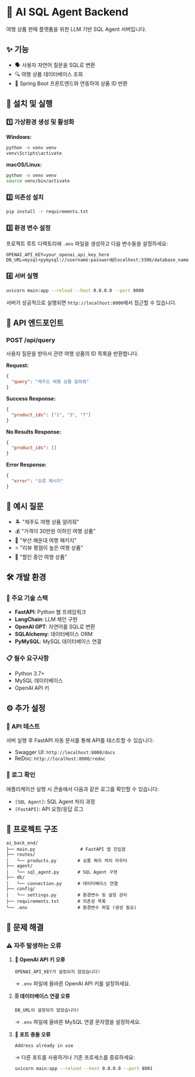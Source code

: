 # 🤖 AI SQL Agent Backend

여행 상품 판매 플랫폼을 위한 LLM 기반 SQL Agent 서버입니다.

## ✨ 기능

- 🗣️ 사용자 자연어 질문을 SQL로 변환
- 🔍 여행 상품 데이터베이스 조회
- 🔗 Spring Boot 프론트엔드와 연동하여 상품 ID 반환

## 🚀 설치 및 실행

### 1️⃣ 가상환경 생성 및 활성화

**Windows:**
```bash
python -m venv venv
venv\Scripts\activate
```

**macOS/Linux:**
```bash
python -m venv venv
source venv/bin/activate
```

### 2️⃣ 의존성 설치
```bash
pip install -r requirements.txt
```

### 3️⃣ 환경 변수 설정
프로젝트 루트 디렉토리에 `.env` 파일을 생성하고 다음 변수들을 설정하세요:

```env
OPENAI_API_KEY=your_openai_api_key_here
DB_URL=mysql+pymysql://username:password@localhost:3306/database_name
```

### 4️⃣ 서버 실행
```bash
uvicorn main:app --reload --host 0.0.0.0 --port 8000
```

서버가 성공적으로 실행되면 `http://localhost:8000`에서 접근할 수 있습니다.

## 📡 API 엔드포인트

### POST /api/query
사용자 질문을 받아서 관련 여행 상품의 ID 목록을 반환합니다.

**Request:**
```json
{
  "query": "제주도 여행 상품 알려줘"
}
```

**Success Response:**
```json
{
  "product_ids": ["1", "3", "7"]
}
```

**No Results Response:**
```json
{
  "product_ids": []
}
```

**Error Response:**
```json
{
  "error": "오류 메시지"
}
```

## 💬 예시 질문

- 🏝️ "제주도 여행 상품 알려줘"
- 💰 "가격이 30만원 이하인 여행 상품"
- 🌊 "부산 해운대 여행 패키지"
- ⭐ "리뷰 평점이 높은 여행 상품"
- 🎉 "할인 중인 여행 상품"

## 🛠️ 개발 환경

### 🔧 주요 기술 스택
- **FastAPI**: Python 웹 프레임워크
- **LangChain**: LLM 체인 구현
- **OpenAI GPT**: 자연어를 SQL로 변환
- **SQLAlchemy**: 데이터베이스 ORM
- **PyMySQL**: MySQL 데이터베이스 연결

### 📋 필수 요구사항
- Python 3.7+
- MySQL 데이터베이스
- OpenAI API 키

## ⚙️ 추가 설정

### 🧪 API 테스트
서버 실행 후 FastAPI 자동 문서를 통해 API를 테스트할 수 있습니다:
- Swagger UI: `http://localhost:8000/docs`
- ReDoc: `http://localhost:8000/redoc`

### 📝 로그 확인
애플리케이션 실행 시 콘솔에서 다음과 같은 로그를 확인할 수 있습니다:
- `[SQL Agent]`: SQL Agent 처리 과정
- `[FastAPI]`: API 요청/응답 로그

## 📁 프로젝트 구조

```
ai_back_end/
├── main.py                 # FastAPI 앱 진입점
├── routes/
│   └── products.py        # 상품 쿼리 처리 라우터
├── agent/
│   └── sql_agent.py       # SQL Agent 구현
├── db/
│   └── connection.py      # 데이터베이스 연결
├── config/
│   └── settings.py        # 환경변수 및 설정 관리
├── requirements.txt       # 의존성 목록
└── .env                   # 환경변수 파일 (생성 필요)
```

## 🔧 문제 해결

### ⚠️ 자주 발생하는 오류

1. **🔑 OpenAI API 키 오류**
   ```
   OPENAI_API_KEY가 설정되지 않았습니다!
   ```
   → `.env` 파일에 올바른 OpenAI API 키를 설정하세요.

2. **🗄️ 데이터베이스 연결 오류**
   ```
   DB_URL이 설정되지 않았습니다!
   ```
   → `.env` 파일에 올바른 MySQL 연결 문자열을 설정하세요.

3. **🚫 포트 충돌 오류**
   ```
   Address already in use
   ```
   → 다른 포트를 사용하거나 기존 프로세스를 종료하세요:
   ```bash
   uvicorn main:app --reload --host 0.0.0.0 --port 8001
   ```